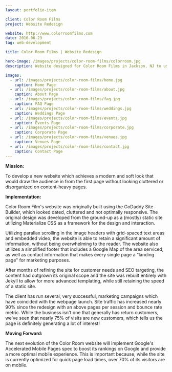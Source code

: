 ```yaml
---
layout: portfolio-item

client: Color Room Films
project: Website Redesign

website: http://www.colorroomfilms.com
date: 2016-06-23
tag: web-development

title: Color Room Films | Website Redesign

hero-image: /images/projects/color-room-films/colorroom.jpg
description: Website designed for Color Room Films in Jackson, NJ to use as a landing page for potential clients and a portfolio of recent work.

images:
  - url: /images/projects/color-room-films/home.jpg
    caption: Home Page
  - url: /images/projects/color-room-films/about.jpg
    caption: About Page
  - url: /images/projects/color-room-films/faq.jpg
    caption: FAQ Page
  - url: /images/projects/color-room-films/weddings.jpg
    caption: Weddings Page
  - url: /images/projects/color-room-films/events.jpg
    caption: Events Page
  - url: /images/projects/color-room-films/corporate.jpg
    caption: Corporate Page
  - url: /images/projects/color-room-films/venues.jpg
    caption: Venues Page
  - url: /images/projects/color-room-films/contact.jpg
    caption: Contact Page
---
```


**Mission:**

  To develop a new website which achieves a modern and soft look that would draw the audience in from the first page without looking cluttered or disorganized on content-heavy pages.

**Implementation:**

  Color Room Film's website was originally built using the GoDaddy Site Builder, which looked dated, cluttered and not optimally responsive. The original design was developed from the ground-up as a (mostly) static site utilizing Materialize CSS as a framework for the design and interaction.

  Utilizing parallax scrolling in the image headers with grid-spaced text areas and embedded video, the website is able to retain a significant amount of information, without being overwhelming to the reader.  The website also utilizes a simplified footer that includes a Google Map of the area serviced, as well as contact information that makes every single page a “landing page" for marketing purposes.

  After months of refining the site for customer needs and SEO targeting, the content had outgrown its original scope and the site was rebuilt entirely with Jekyll to allow for more advanced templating, while still retaining the speed of a static site.

  The client has run several, very successful, marketing campaigns which have coincided with the webpage launch. Site traffic has increased nearly 90% since the redesign with an above pages per session and bounce rate metric. While the business isn't one that generally has return customers, we've seen that nearly 75% of visits are new customers, which tells us the page is definitely generating a lot of interest!

**Moving Forward:**

  The next evolution of the Color Room website will implement Google's Accelerated Mobile Pages spec to boost its rankings on Google and provide a more optimal mobile experience. This is important because, while the site is currently optimized for quick page load times, over 70% of its visitors are on mobile.